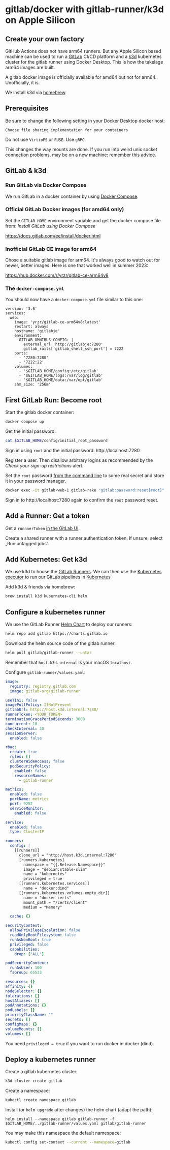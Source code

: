 # gitlab/docker with gitlab-runner/k3d on Apple Silicon

## Create your own factory

GitHub Actions does not have arm64 runners.
But any Apple Silicon based machine can
be used to run a 
[GitLab](https://gitlab.com/)
CI/CD platform and a
[k3d](https://k3d.io/)
kubernetes cluster for the gitlab runner 
using Docker Desktop.
This is how the takelage arm64 images are built.

A gitlab docker image is officially available
for amd64 but not for arm64. Unofficially, it is.

We install k3d via
[homebrew](https://brew.sh/).

## Prerequisites

Be sure to change the following setting 
in your Docker Desktop docker host:

`Choose file sharing implementation for your containers`

Do not use `VirtioFS` or `FUSE`. Use `gRPC`.

This changes the way mounts are done.
If you run into weird unix socket connection problems, 
may be on a new machine: remember this advice.

## GitLab & k3d

### Run GitLab via Docker Compose 

We run GitLab in a docker container by using
[Docker Compose](https://docs.docker.com/compose/).

### Official GitLab Docker images (for amd64 only)
Set the `GITLAB_HOME` environment variable
and get the docker compose file from:
_Install GitLab using Docker Compose_

https://docs.gitlab.com/ee/install/docker.html

### Inofficial GitLab CE image for arm64

Chose a suitable gitlab image for arm64.
It's always good to watch out for newer, better images.
Here is one that worked well in summer 2023:

https://hub.docker.com/r/yrzr/gitlab-ce-arm64v8

### The `docker-compose.yml`

You should now have a `docker-compose.yml` file
similar to this one:
```
version: '3.6'
services:
  web:
    image: 'yrzr/gitlab-ce-arm64v8:latest'
    restart: always
    hostname: 'gitlabje'
    environment:
      GITLAB_OMNIBUS_CONFIG: |
        external_url 'http://gitlabje:7280'
        gitlab_rails['gitlab_shell_ssh_port'] = 7222
    ports:
      - '7280:7280'
      - '7222:22'
    volumes:
      - '$GITLAB_HOME/config:/etc/gitlab'
      - '$GITLAB_HOME/logs:/var/log/gitlab'
      - '$GITLAB_HOME/data:/var/opt/gitlab'
    shm_size: '256m'
```

## First GitLab Run: Become root

Start the gitlab docker container:
```bash
docker compose up
```

Get the initial password:
```bash
cat $GITLAB_HOME/config/initial_root_password
```

Sign in using `root` and the initial password:
http://localhost:7280

Register a user. 
Then disallow arbitrary logins as recommended by the 
_Check your sign-up restrictions_ alert.

Set the `root` password
[from the command line](https://docs.gitlab.com/ee/security/reset_user_password.html#reset-your-root-password)
to some real secret and store it in your password manager.
```bash
docker exec -it gitlab-web-1 gitlab-rake "gitlab:password:reset[root]"
```

Sign in to http://localhost:7280 again 
to confirm the `root` password reset.

## Add a Runner: Get a token

Get a `runnnerToken`
[in the GitLab UI](https://docs.gitlab.com/ee/ci/runners/register_runner.html#generate-an-authentication-token).

Create a shared runner with a runner authentication token.
If unsure, select „Run untagged jobs“.

## Add Kubernetes: Get k3d

We use k3d to house the 
[GitLab Runners](https://docs.gitlab.com/runner/).
We can then use the
[Kubernetes executor](https://docs.gitlab.com/runner/executors/kubernetes.html)
to run our GitLab pipelines in
[Kubernetes](https://kubernetes.io/)

Add k3d & friends via homebrew:
```bash
brew install k3d kubernetes-cli helm
```

## Configure a kubernetes runner

We use the GitLab Runner
[Helm Chart](https://docs.gitlab.com/runner/install/kubernetes.html)
to deploy our runners:
```bash
helm repo add gitlab https://charts.gitlab.io
```

Download the helm source code 
of the gitlab runner:
```bash
helm pull gitlab/gitlab-runner --untar
```

Remember that `host.k3d.internal` is your macOS `localhost`.

Configure `gitlab-runner/values.yaml`:
```yaml
image:
  registry: registry.gitlab.com
  image: gitlab-org/gitlab-runner

useTini: false
imagePullPolicy: IfNotPresent
gitlabUrl: http://host.k3d.internal:7280/
runnerToken: <YOUR_TOKEN>
terminationGracePeriodSeconds: 3600
concurrent: 10
checkInterval: 30
sessionServer:
  enabled: false

rbac:
  create: true
  rules: []
  clusterWideAccess: false
  podSecurityPolicy:
    enabled: false
    resourceNames:
      - gitlab-runner

metrics:
  enabled: false
  portName: metrics
  port: 9252
  serviceMonitor:
    enabled: false

service:
  enabled: false
  type: ClusterIP

runners:
  config: |
    [[runners]]
      clone_url = "http://host.k3d.internal:7280"
      [runners.kubernetes]
        namespace = "{{.Release.Namespace}}"
        image = "debian:stable-slim"
        name = "kubernetes"
        privileged = true
      [[runners.kubernetes.services]]
        name = "docker:dind"  
      [[runners.kubernetes.volumes.empty_dir]]
        name = "docker-certs"
        mount_path = "/certs/client"
        medium = "Memory"

  cache: {}

securityContext:
  allowPrivilegeEscalation: false
  readOnlyRootFilesystem: false
  runAsNonRoot: true
  privileged: false
  capabilities:
    drop: ["ALL"]

podSecurityContext:
  runAsUser: 100
  fsGroup: 65533

resources: {}
affinity: {}
nodeSelector: {}
tolerations: []
hostAliases: []
podAnnotations: {}
podLabels: {}
priorityClassName: ""
secrets: []
configMaps: {}
volumeMounts: []
volumes: []
```
You need `privileged = true` 
if you want to run docker in docker (dind).

## Deploy a kubernetes runner

Create a gitlab kubernetes cluster:
```bash
k3d cluster create gitlab
```

Create a namespace:
```bash
kubectl create namespace gitlab
```

Install (or `helm upgrade` after changes) the helm chart (adapt the path):
```
helm install --namespace gitlab gitlab-runner -f $GITLAB_HOME/../gitlab-runner/values.yaml gitlab/gitlab-runner
```

You may make this namespace the default namespace:
```bash
kubectl config set-context --current --namespace=gitlab
```

